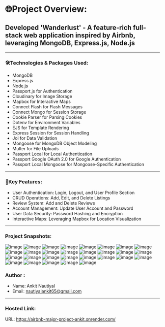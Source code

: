 # 🌐Project Overview:
## Developed 'Wanderlust' - A feature-rich full-stack web application inspired by Airbnb, leveraging MongoDB, Express.js, Node.js


***
### 🛠️Technologies & Packages Used:

- MongoDB
- Express.js
- Node.js
- Passport.js for Authentication
- Cloudinary for Image Storage
- Mapbox for Interactive Maps
- Connect Flash for Flash Messages
- Connect Mongo for Session Storage
- Cookie Parser for Parsing Cookies
- Dotenv for Environment Variables
- EJS for Template Rendering
- Express Session for Session Handling
- Joi for Data Validation
- Mongoose for MongoDB Object Modeling
- Multer for File Uploads
- Passport Local for Local Authentication
- Passport Google OAuth 2.0 for Google Authentication
- Passport Local Mongoose for Mongoose-Specific Authentication

---


### 🌟Key Features:
- User Authentication: Login, Logout, and User Profile Section
- CRUD Operations: Add, Edit, and Delete Listings
- Review System: Add and Delete Reviews
- Account Management: Update User Account and Password
- User Data Security: Password Hashing and Encryption
- Interactive Maps: Leveraging Mapbox for Location Visualization
---

### Project Snapshots:
![image](https://github.com/user-attachments/assets/d6b39cc2-1b0f-41d6-a991-e4328da88b00)
![image](https://github.com/user-attachments/assets/f689a067-6a35-4ce1-8d4f-5ea9b9cef499)
![image](https://github.com/user-attachments/assets/fefb8088-c75a-4790-94d6-7d0940149775)
![image](https://github.com/user-attachments/assets/cf2c85e3-a58f-4abd-ba8c-57a39f6fac1a)
![image](https://github.com/user-attachments/assets/a68217ef-6fde-414f-84ca-ecb5cfb67bf4)
![image](https://github.com/user-attachments/assets/8dfe2970-76c4-49aa-9280-7dd974f096d0)
![image](https://github.com/user-attachments/assets/8b722f60-c345-4f4a-a2f3-3d6cc412f076)
![image](https://github.com/user-attachments/assets/b3d6976b-2a01-44fa-b018-d227678210ea)
![image](https://github.com/user-attachments/assets/4d21ec6e-f38a-4bb8-809e-43bf582419d0)
![image](https://github.com/user-attachments/assets/91734000-fd1a-4a29-977c-644f983a3bc1)
![image](https://github.com/user-attachments/assets/5caa5071-939e-48c8-90b5-0a7d10fb2ef9)
![image](https://github.com/user-attachments/assets/bc60baec-8c07-4f88-85c7-2c65f0f41617)
![image](https://github.com/user-attachments/assets/4b75e2d9-06cb-44e8-b521-675e9ffcf856)
![image](https://github.com/user-attachments/assets/8081e622-29f9-44b3-bd0b-3c720896fae8)
![image](https://github.com/user-attachments/assets/6f307d8c-965a-4bcc-badd-625b7d253f7a)
![image](https://github.com/user-attachments/assets/46be2b2b-cc1e-43c0-bda6-be6c92a25fd3)
![image](https://github.com/user-attachments/assets/c2639192-659d-4ecd-a0c7-54470d81969e)
![image](https://github.com/user-attachments/assets/1e43aaf3-4b67-465d-9dba-e3fc8d44890f)
![image](https://github.com/user-attachments/assets/0799c4d1-0989-4ff9-8869-7ef972c50ade)
![image](https://github.com/user-attachments/assets/60ea50ae-9ca7-42f2-b0a9-abb8be181f4b)
![image](https://github.com/user-attachments/assets/c90709d5-b6f9-422b-b037-f31483b4426d)
![image](https://github.com/user-attachments/assets/286f27fb-b02c-4a45-9e48-428cc4f0e98a)
![image](https://github.com/user-attachments/assets/d90f6b51-2fa6-40e9-a7b5-9e0e423a6ee8)
![image](https://github.com/user-attachments/assets/a8d3e4e5-219b-4746-bd54-33f234119bd4)
![image](https://github.com/user-attachments/assets/068ab43e-d2ee-4011-bd23-2ebd33f23167)
![image](https://github.com/user-attachments/assets/7a06d56e-200f-433b-a3f7-b3e896c07157)
![image](https://github.com/user-attachments/assets/837b666c-4266-420a-a86f-95e3432359c3)
![image](https://github.com/user-attachments/assets/4abb8fab-6543-4749-934c-42a1fad785b5)
![image](https://github.com/user-attachments/assets/691833e1-225a-4236-90c0-53108d09aae8)


























### Author :
- Name: Ankit Nautiyal
- Email: nautiyalankit65@gmail.com
---
### Hosted Link:
URL: https://airbnb-major-project-ankit.onrender.com/
